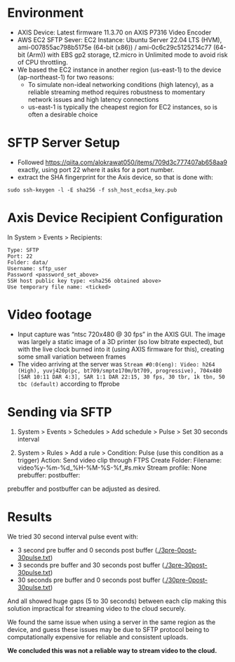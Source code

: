  
# Environment
- AXIS Device: Latest firmware 11.3.70 on AXIS P7316 Video Encoder
- AWS EC2 SFTP Sever: EC2 Instance: Ubuntu Server 22.04 LTS (HVM), ami-007855ac798b5175e (64-bit (x86)) / ami-0c6c29c5125214c77 (64-bit (Arm)) with EBS gp2 storage, t2.micro in Unlimited mode to avoid risk of CPU throttling.
- We based the EC2 instance in another region (us-east-1) to the device (ap-northeast-1) for two reasons:
  - To simulate non-ideal networking conditions (high latency), as a reliable streaming method requires robustness to momentary network issues and high latency connections 
  - us-east-1 is typically the cheapest region for EC2 instances, so is often a desirable choice

# SFTP Server Setup

- Followed https://qiita.com/alokrawat050/items/709d3c777407ab658aa9 exactly, using port 22 where it asks for a port number.
- extract the SHA fingerprint for the Axis device, so that is done with:

`sudo ssh-keygen -l -E sha256 -f ssh_host_ecdsa_key.pub`

# Axis Device Recipient Configuration

In System > Events > Recipients:

```
Type: SFTP
Port: 22
Folder: data/
Username: sftp_user
Password <password_set_above>
SSH host public key type: <sha256 obtained above>
Use temporary file name: <ticked>
```

# Video footage 

- Input capture was “ntsc 720x480 @ 30 fps” in the AXIS GUI. The image was largely a static image of a 3D printer (so low bitrate expected), but with the live clock burned into it (using AXIS firmware for this), creating some small variation between frames
- The video arriving at the server was `Stream #0:0(eng): Video: h264 (High), yuvj420p(pc, bt709/smpte170m/bt709, progressive), 704x480 [SAR 10:11 DAR 4:3], SAR 1:1 DAR 22:15, 30 fps, 30 tbr, 1k tbn, 50 tbc (default)` according to ffprobe

# Sending via SFTP

1. System > Events > Schedules > Add schedule > Pulse > Set 30 seconds interval
 
2. System > Rules > Add a rule >
Condition:  Pulse (use this condition as a trigger)
Action: Send video clip through FTPS
Create Folder: <empty>
Filename: video%y-%m-%d_%H-%M-%S-%f_#s.mkv
Stream profile: None
prebuffer: <integer>
postbuffer: <integer>

prebuffer and postbuffer can be adjusted as desired.

# Results

We tried 30 second interval pulse event with:

- 3 second pre buffer and 0 seconds post buffer ([./3pre-0post-30pulse.txt](./3pre-0post-30pulse.txt))
- 3 seconds pre buffer and 30 seconds post buffer ([./3pre-30post-30pulse.txt](./3pre-30post-30pulse.txt))
- 30 seconds pre buffer and 0 seconds post buffer ([./30pre-0post-30pulse.txt](./30pre-0post-30pulse.txt))

And all showed huge gaps (5 to 30 seconds) between each clip making this solution impractical for streaming video to the cloud securely.

We found the same issue when using a server in the same region as the device, and guess these issues may be due to SFTP protocol being to computationally expensive for reliable and consistent uploads.

**We concluded this was not a reliable way to stream video to the cloud.**
